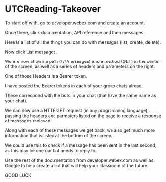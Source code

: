# UTCReading-Takeover

To start off with, go to developer.webex.com and create an account.

Once there, click documentation, API reference and then messages.

Here is a list of all the things you can do with messages (list, create, delete).

Now click List messages.

We are now shown a path (/v1/messages) and a method (GET) in the center of the screen, as well as a series of headers and parameters on the right.

One of those Headers is a Bearer token.

I have posted the Bearer tokens in each of your group chats alread.

These correspond with the bots in your chat (that have the same name as your chat).

We can now use a HTTP GET request (in any programming language), passing the headers and parmaters listed on the page to receive a response of messages recieved.

Along with each of these messages we get back, we also get much more information that is listed at the bottom of the screen.

We could use this to check if a message has been sent in the last second, as this may be one our bot needs to reply to.

Use the rest of the documentation from developer.webex.com as well as Google to help create a bot that will help your classroom of the future.

GOOD LUCK
